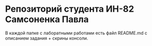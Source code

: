 # Репозиторий студента ИН-82 Самсоненка Павла
В каждой папке с лаборатными работами есть файл README.md с описанием задания + скрины консоли.
